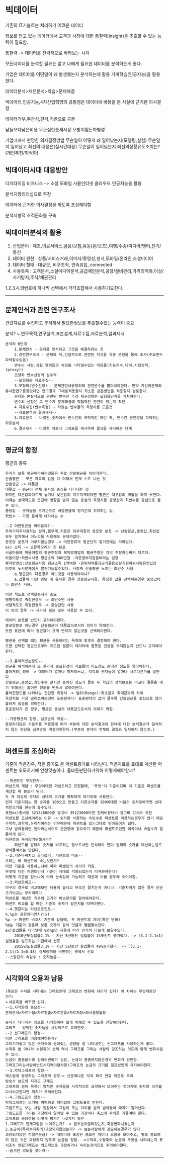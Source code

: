 # 빅데이터

기존의 IT기술로는 처리하기 어려운 데이터

정보를 담고 있는 데이터에서 고객과 시장에 대한 통찰력(insight)을 추출할 수 있는 능력이 필요함.

통찰력 -> 데이터를 전략적으로 바라보는 시각

모든데이터를 분석할 필요는 없고 나에게 필요한 데이터를 분석하는게 좋다.

기업은 데이터를 어떤일이 왜 발생했는지 분석하는데 활용
기계학습(인공지능)을 활용한다.

데이터분석>패턴분석>학습>문제해결

빅데이터,인공지능,4차산업혁명의 공통점은 데이터에 바탕을 둔 사실에 근거한 의사결정

데이터거부,무관심,편식,기반으로 구분

남들보다낮은비용 무관심한틈새시장 모방이힘든차별성

기업내에서 현명한 의사결정방법
무슨일이 어떻게 왜 일어났는지(모델링,실험)
무슨일이 일어났고 최선의 대응은(실시간대응)
무슨일이 일어났는지 최선의상황유도조치는?(개인추천/최적화)

## 빅데이터시대 대응방안

디지타이징 비즈니스 -> 소셜 모바일 사물인터넷 클라우드 인공지능을 활용

분석지향리더십으로 무장

데이터에 근거한 의사결정을 하도록 조성해야함

분석지향적 조직문화를 구축

## 빅데이터분석의 활용

1. 산업분야 : 제조,의료서비스,금융/보험,유동(온/오프),여행/수송/미디어/엔터,전기/통신
2. 데이터 원천 : 상품/서비스거래,이미지/동영상,센서,모바일/온라인,소셜미디어
3. 데이터 형태 : 대규모, 비구조적, 연속유입, connected
4. 사용목족 : 고객분석,소셜미디어분석,공급체인분석,공장/설비관리,가격최적화,이상/사기탐지,주식/채권관리

1.2.3.4.의번호에 하나씩 선택해서 각각조합해서 사용하기도한다.

---

## 문제인식과 관련 연구조사

관련자료를 수집하고 분석해서 필요한정보를 추출할수있는 능력이 중요

분석?
ㄴ연구목적,연구설계,표본설계,자료수집,자료분석,결과제시

    분석의 6단계
        1.문제인식 - 문제를 인식하고 그것을 해결하려는 것
        2.관련연구조사 - 문제와 직,간접적으로 관련된 지식을 각종 문헌을 통해 조사(주요변수파악할수있음)
        변수는 사람,상황,행위등의 속성을 나타낼수있는 대응물(지능지수,나이,시험성적,(proxy))
        모형화 변수선정의 필수적
        --모형화와 자료수집--
        3.모형화(변수선정) - 문제관련내용정리해 관련변수를 뽑아내야한다. 만약 자신의문제와 유사한연구를찾았다면 연구결과 그대로적용할지 최소한 같은방법을 적용할지 검토한다.
        문제와 본질적으로 관련된 변수만 추려 재구성하는 모형화단계를 거쳐야한다.
        변수의 선정은 그 변수가 문제해결에 직접적인 관련이 있는지 확인
        4.자료수집(변수측정) - 자료는 변수들의 측정치를 모은것
        --자료분석과 결과제시--
        5.자료분석 - 나열된 숫자에서 변수간의 규칙적인 패턴 즉, 변수간 관련성을 파악하는 자료분석
        6.결과제시 - 다양한 차트나 그래프를 제시하여 결과를 제시하는 단계

---

## 평균의 함정

평균의 종류

    우리가 보통 평균이라하는것들은 주로 산술평균을 이야기한다.
    산술평균 - 모든 자료의 값을 다 더해서 전체 수로 나눈 것
    산술평균 -> 대푯값
    대푯값 - 평균이 전체 숫자의 중심을 나타내는 것
    하지만 다른값과다르게 높거나 낮은값이 치우치게있다면 평균은 대푯값의 역할을 하지 못한다. 이떄는 상대적으로 큰값에 영향을 받지 않는 중심의 측정치를 중앙값과 최빈수를 중심으로 볼 수 있다.
    중앙값 - 숫자들을 크기순으로 배열했을때 정가운데 위치하는 값.
    최빈수 - 가장 흔하게 나타나는 수

    --2 어떤평균을 써야할까?--
    우리가자주사용하는 성적,몸무게,키등은 좌우대칭의 종모양 분포 -> 산술평균,중앙값,최빈값 모두 일치해서 어느것을 사용해도 문제가없다.
    종모양 분포가 이루지않는경우 -> 어떤종류의 평균인지 알기전에는 의미없다.
    ex) 소득 -> 오른쪽꼬리가 긴 분포
    시골마을에 마을이장의 평균주장과 복덕방영감의 평균주장은 각각 주장하는바가 다르다.
    마을이장:최빈수사용 평균소득 500만원 -각종정부지원을바라는 입장
    복덕방영감:산술평균사용 평균소득 1억여원 -은퇴하여물과공기좋은곳살기원하는사람유인입장
    이것도 노사문제에서 발견가능할수있다. 사장측 산술평균 노조는 최빈수 사용
        q.평균값이 다른경우 어느것을 사용해야하나?
        a.값들이 어떤 범위 내 유사한 경우 산술평균사용, 특정한 값을 선택하는경우 중앙값이나 최빈수 사용.

    어떤 척도로 선택했는지가 중요
    명명척도로 측정한경우 -> 최빈수만 사용
    서열척도로 측정한경우 -> 중앙값만 사용
    이 외의 경우 -> 세가지 평균 모두 사용할 수 있다.

    데이터 분포를 반드시 고려해야한다.
    종모양분포 아닌경우 산술평균이 대푯값으로서의 의미가 약해진다.
    또한 표본에 따라 평균값이 크게 변하지 않는것을 선택해야한다.

    평균을 선택할 떄는 평균을 사용하려는 목적에 맞추어 결정해야 한다.
    또한 선택한 평균으로부터 유도된 결론이 데이터에 잘못된 인상을 주지않는지 반드시 고려해야한다.

    --3.흩어져있는정도--
    평균을 해석하는데 또 한가지 중요한것이 자료들이 어느정도 흩어진 정도를 알아야한다.
    흩어져있는정도 -> 데이터가 얼마나 퍼져있느냐, 각각의 숫자들이 얼마나 서로다른가를 말한다.
    산술평균,중앙값,최빈수는 같지만 흩어진 정도가 틀린 두 학급의 성적분포는 비교나 결론을 내기 위해서는 흩어진 정도를 반드시 알아야한다.
    흩어진정도를 나타내는 간단한 측정치 -> 범위(Range):최솟값과 최대값과의 차이
    측정치로 가장 널리쓰이는것이 표준편차다! 표준편차의 값이 클수록 산술평균을 중심으로 많이 흩어져 있음을 의미한다.
    표준편차가 큰 경우, 평균은 중심의 대푯값으로서의 의미가 약함.

    --가중평균의 함정, 심프슨의 역설--
    동일하지않은 가중치를 적용함에 따라 부분에 대한 분석결과와 전체에 대한 분석결과가 일치하지 않는 현상을 심프슨의 역설이라한다.(부분의 분석이 전체의 결과와 일치하지 않는것.)

---

## 퍼센트를 조심하라

기준이 작은경우, 작은 증가도 큰 퍼센트증가로 나타난다.
적은자료를 토대로 계산한 퍼센트는 오도하기에 안성맞춤이다.
올바른판단하기위해 어떻게해야할까?

    --퍼센트란 무엇인가--
    퍼센트의 개념 : 무엇에대한 퍼센트라고 표현할때, '무엇'이 기준이되며 이 기준은 퍼센트를 계산할 때 분모가 된다.
    두 개 이상의 숫자의 상대적 크기를 명확하게 하기위해 사용된다.
    먼저 기준이되는 한 숫자를 100으로 만들고 다른숫자를 100에대한 비율의 숫자로바꾸면 상대적인크기를 한눈에 볼수있다.
    표현ex)총비용 321345000중 광고비 35123000이면 전체비용대비 광고비 11%라 표현
    퍼센트를 조심해야하는 이유 -> 숫자를 사용하는 속임수중 퍼센트를 이용하는경우가 많기 때문
    수학적,과학적,논리적이라는 이유때문에 퍼센트를 있는그대로 받아들이기 쉽다.
    그냥 받아들이면 된다라는식으로 은연중에 강요하기 때문에 퍼센트로인한 왜곡이나 속임수가 잘 통하게 된다.
    퍼센트에 속지않기위해서는?
        퍼센트를 원래의 숫자를 비교하는 정보로서만 인식해야 한다.원래의 숫자를 대신하는걸로 받아들여서는 안된다.
    --2.기준바꿔치고 골라잡기, 퍼센트의 마술--
    우리는 왜 퍼센트에 속는것인가?
    어떤 기준을 사용하느냐에 따라 퍼센트의 차이가 커짐.
    무엇에 대한 퍼센트인지 기준이 제대로 적용되었는지 따져봐야한다!
    어떻게 기준을 잡느냐에 따라 눈속임이 가능하기 때문에 이를 염두해 두어야함.
    --3.퍼센트비교--
    야구의 경우로 비교해보면 타율이 높다고 무조건 잘치는게 아니다. 기준차이가 많은 경우 단순 크기비교는 무의미하다.
    퍼센트를 계산한 기준의 크기가 비슷한가를 알아봐야한다.
    퍼센트 비교를 할 때는 기준의 숫자가 같은지를 따져야한다.
    --4.헷갈리는 퍼센트포인트--
    %,%p는 같은의미인지?(x)
    %p -> 퍼센트 비교시 기준이 같을때, 두 퍼센트의 차이(혹은 변화)
    %p는 기준이 같을때 보통 숫자와 같이 덧셈과 뺄셈할수있다.
    ex)실업률을 나타낼때 %와%p의 사용에 따라 인식이 다르게 보일수있다.
        2010년도실업률2.1% - 지난 5년동안 실업률이 1%포인트 증가했다. -> [3.1-2.1=1] 실업률을 발표하는 기관에서 선호
        2015년도실업률3.1% - 지난 5년동안 실업률이 48%증가했다. -> [(3.1-2.1)/2.1=0.48] 경제정책을 비판하는 곳에서 선호
    --스탈린의 속임수 : 숫자놀음--

---

## 시각화의 오용과 남용

    (똑같은 수치를 나타내는 그래프인데 그래프의 변화에 차이가 있다? 이 차이는 무엇때문인가?)
    ㄴ세로축을 바꾸면 된다.
    --1.시각화의 중요성--
    문제분석>자료수집>자료창출>자료분류>자료저장>의사결정활용

    숫자가 나타내는 정보를 시각화하여 쉽게 이해할 수 있도록 전달해야한다.
    그래프 - 양적인 숫자들을 시각적으로 요약한것.
    --2.선그래프의 함정--
    어떤 그래프를 이용해야하는가?
    그리기가쉽고 많은 숫자속에 숨어있는 경향을 잘 나타내주는 선그래프를 사용하는게 좋다.
    수직축 뿐 아니라 수평축의 선택 역시 그래프를 그리는 사람의 강조하는 의도에 맞게 변화시킬 수 있다.
    눈금이 촘촘할수록 상하의변화가 심함, 눈금이 촘촘하지않은경우 변화가 완만함.
    그래프그리는사람이반드시지켜야할사항)그래프의 눈금의 크기를 일관성있게 유지해야한다.
    --3.막대그래프의 함정--
    매스컴에 등장하는 그래프의 경우-> 신문에나온 각국 화석 연료 의존도 추이
    방송사 보도의 지지도 그래프
    그래프의 원래 목적이 양적인 숫자들을 시각적으로 요약해서 보여주는 것이기에 숫자의 크기를 다시비교한다면 취지가 무색해진다.
    --4.그림도표의 함정--
    막대그래프는 보기에 딱딱하고 재미없어 그림도표로 만든다.
    그림도표는 보는 사람 입장에서 그림이 주는 차이를 쉽게 받아들여 왜곡이 일어난다.
    그림도표를 그리는 과정에서 일어날 수 있는 과장이나 축소에 주의를 기울여야 한다.
    그래프의 공정성을 어떻게 평가? ->2가지 질문
    1.그래프가 전체그림을 보여주는가? -> 밑부분이잘려있는지,축을변화시켰는지
    2.눈금이(특히수직축의)과장되지않았는가? -> 보는사람에게 강요하는경우가 많다.
    과장되지않은 적절한눈금? -> 데이터에 포함된 중요한 차이나 흐름을 보여주고, 별로 중요하지 않은 것은 과장하지 않도록 눈금을 정함. ->수직축,수평축의 눈금이 무엇을 나타내는지 표시조차 안된그래프는 의도적으로 과장하거나 속이는것이므로 주의해야한다.
    --숨겨진 의도를 찾아라--

---

##
